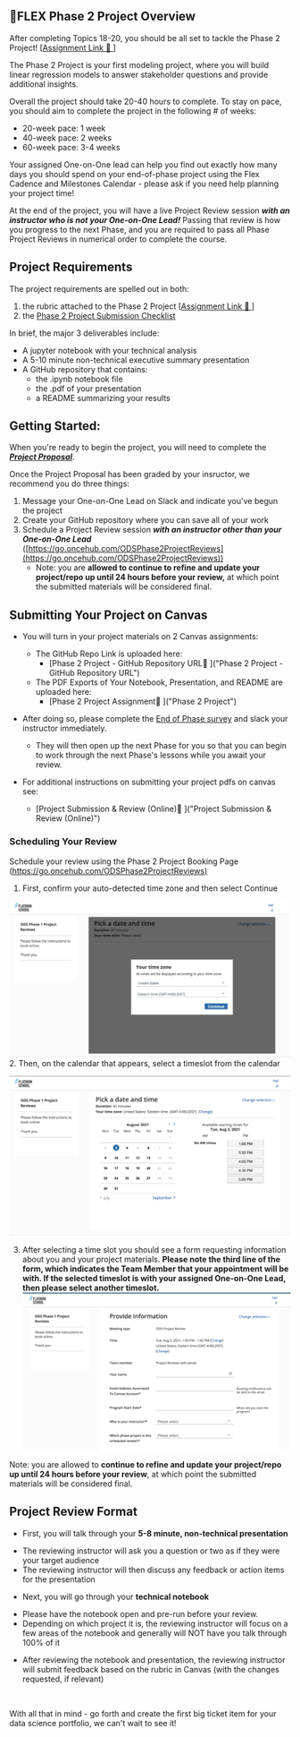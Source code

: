 🎯FLEX Phase 2 Project Overview
-------------------------


After completing Topics 18-20, you should be all set to tackle the Phase 2 Project! [[Assignment Link 🔗 ]()]


The Phase 2 Project is your first modeling project, where you will build linear regression models to answer stakeholder questions and provide additional insights. 


Overall the project should take 20-40 hours to complete. To stay on pace, you should aim to complete the project in the following # of weeks:


* 20-week pace: 1 week
* 40-week pace: 2 weeks
* 60-week pace: 3-4 weeks


Your assigned One-on-One lead can help you find out exactly how many days you should spend on your end-of-phase project using the Flex Cadence and Milestones Calendar - please ask if you need help planning your project time!


At the end of the project, you will have a live Project Review session ***with an instructor who is not your One-on-One Lead!*** Passing that review is how you progress to the next Phase, and you are required to pass all Phase Project Reviews in numerical order to complete the course.


Project Requirements
--------------------


The project requirements are spelled out in both:


1. the rubric attached to the Phase 2 Project [[Assignment Link 🔗 ]()]
2. the [Phase 2 Project Submission Checklist](https://docs.google.com/document/d/1n8BfoVl0OCmwuIm8wNzahZNGYDEc8JXJl9Oyuw8NLnM/edit)


In brief, the major 3 deliverables include:

* A jupyter notebook with your technical analysis
* A 5-10 minute non-technical executive summary presentation
* A GitHub repository that contains:
	+ the .ipynb notebook file
	+ the .pdf of your presentation
	+ a README summarizing your results


Getting Started:
----------------


When you're ready to begin the project, you will need to complete the [***Project Proposal***](#project_proposal). 

Once the Project Proposal has been graded by your insructor, we recommend you do three things:


1. Message your One-on-One Lead on Slack and indicate you've begun the project
2. Create your GitHub repository where you can save all of your work
3. Schedule a Project Review session ***with an instructor other than your One-on-One Lead*** ([https://go.oncehub.com/ODSPhase2ProjectReviews](https://go.oncehub.com/ODSPhase2ProjectReviews))
	* Note: you are **allowed to continue to refine and update your project/repo up until 24 hours before your review,** at which point the submitted materials will be considered final.


Submitting Your Project on Canvas
---------------------------------


* You will turn in your project materials on 2 Canvas assignments:
	+ The GitHub Repo Link is uploaded here:
		- [Phase 2 Project - GitHub Repository URL🔗 ]("Phase 2 Project - GitHub Repository URL")
	+ The PDF Exports of Your Notebook, Presentation, and README are uploaded here:
		- [Phase 2 Project Assignment🔗 ]("Phase 2 Project")

* After doing so, please complete the [End of Phase survey](https://learn.co/redirect/student-nps-survey?Discipline=Data%20Science) and slack your instructor immediately. 
	* They will then open up the next Phase for you so that you can begin to work through the next Phase's lessons while you await your review.

* For additional instructions on submitting your project pdfs on canvas see:
	+ [Project Submission & Review (Online)🔗 ]("Project Submission & Review (Online)")


### Scheduling Your Review


Schedule your review using the Phase 2 Project Booking Page ([https://go.oncehub.com/ODSPhase2ProjectReviews)](https://go.oncehub.com/ODSPhase2ProjectReviews)



1. First, confirm your auto-detected time zone and then select Continue
   

![Confirm your time zone.](https://raw.githubusercontent.com/learn-co-curriculum/ds-flex-phase-1-project-overview/main/images/scheduling-example-1.png)
2. Then, on the calendar that appears, select a timeslot from the calendar
   

![Select a timeslot](https://raw.githubusercontent.com/learn-co-curriculum/ds-flex-phase-1-project-overview/main/images/scheduling-example-2.png)

3. After selecting a time slot you should see a form requesting information about you and your project materials. **Please note the third line of the form, which indicates the Team Member that your appointment will be with. If the selected timeslot is with your assigned One-on-One Lead, then please select another timeslot.** 
**![Project scheduling form - check the Team Member field](https://raw.githubusercontent.com/learn-co-curriculum/ds-flex-phase-1-project-overview/main/images/scheduling-example-3.png)**



Note: you are allowed to **continue to refine and update your project/repo up until 24 hours before your review**, at which point the submitted materials will be considered final. 




Project Review Format
----------------------


* First, you will talk through your **5-8 minute, non-technical presentation**
+ The reviewing instructor will ask you a question or two as if they were your target audience
+ The reviewing instructor will then discuss any feedback or action items for the presentation

* Next, you will go through your **technical notebook**
+ Please have the notebook open and pre-run before your review.
+ Depending on which project it is, the reviewing instructor will focus on a few areas of the notebook and generally will NOT have you talk through 100% of it

* After reviewing the notebook and presentation, the reviewing instructor will submit feedback based on the rubric in Canvas (with the changes requested, if relevant)


 



With all that in mind - go forth and create the first big ticket item for your data science portfolio, we can't wait to see it!


